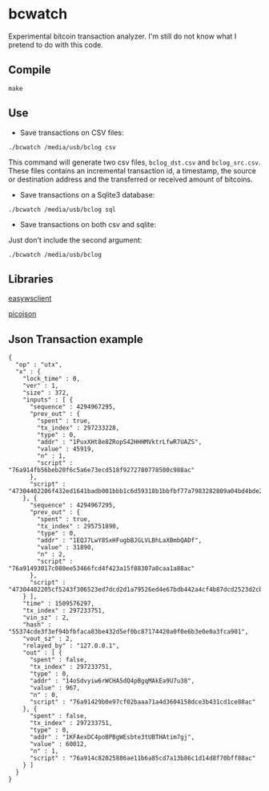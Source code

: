 # bcwatch

Experimental bitcoin transaction analyzer. I'm still do not know what I pretend to do with this code.

## Compile

```
make
```

## Use

- Save transactions on CSV files:

```
./bcwatch /media/usb/bclog csv
```

This command will generate two csv files, `bclog_dst.csv` and `bclog_src.csv`. 
These files contains an incremental transaction id, a timestamp, the source or destination address and the transferred or received amount of bitcoins.

- Save transactions on a Sqlite3 database:

```
./bcwatch /media/usb/bclog sql
```

- Save transactions on both csv and sqlite:

Just don't include the second argument:

```
./bcwatch /media/usb/bclog
```

## Libraries

[easywsclient](https://github.com/dhbaird/easywsclient)

[picojson](https://github.com/kazuho/picojson)

## Json Transaction example

```
{
  "op" : "utx",
  "x" : {
    "lock_time" : 0,
    "ver" : 1,
    "size" : 372,
    "inputs" : [ {
      "sequence" : 4294967295,
      "prev_out" : {
        "spent" : true,
        "tx_index" : 297233228,
        "type" : 0,
        "addr" : "1PuxXHt8e8ZRopS42HHHMVktrLfwR7UAZS",
        "value" : 45919,
        "n" : 1,
        "script" : "76a914fb56beb20f6c5a6e73ecd518f9272780778500c988ac"
      },
      "script" : "47304402206f432ed1641badb001bbb1c6d59318b1bbfbf77a7983282809a04bd4bde21af802205085891c02c66274016efe46b6f6ce388475d76ede7489ed4a04279986b034c40121031a9500dc671bb831080d7bcf11e89c3c0fc686fd9971a39d657822fa566b8123"
    }, {
      "sequence" : 4294967295,
      "prev_out" : {
        "spent" : true,
        "tx_index" : 295751890,
        "type" : 0,
        "addr" : "1EQJ7LwY8SxHFugbBJGLVLBhLaXBmbQADf",
        "value" : 31890,
        "n" : 2,
        "script" : "76a91493017c080ee53466fcd4f423a15f88307a0caa1a88ac"
      },
      "script" : "47304402205cf5243f306523ed7dcd2d1a79526ed4e67bdb442a4cf4b87dcd2523d2cbf22b0220246cbaabb95688cf07444c92e0673081b056fe3e90b5bc1e7cb31892da3312020121030b14374f96db053c3dd3cda62df37875ea506117407017f9524208f5197ecde8"
    } ],
    "time" : 1509576297,
    "tx_index" : 297233751,
    "vin_sz" : 2,
    "hash" : "55374cde3f3ef94bfbfaca83be432d5ef0bc87174420a0f0e6b3e0e0a3fca901",
    "vout_sz" : 2,
    "relayed_by" : "127.0.0.1",
    "out" : [ {
      "spent" : false,
      "tx_index" : 297233751,
      "type" : 0,
      "addr" : "14oSdvyiw6rWCHA5dQ4pBgqMAkEa9U7u38",
      "value" : 967,
      "n" : 0,
      "script" : "76a91429b0e97cf02baaa71a4d3604158dce3b431cd1ce88ac"
    }, {
      "spent" : false,
      "tx_index" : 297233751,
      "type" : 0,
      "addr" : "1KFAexDC4poBPBgWEsbte3tUBTHAtim7gj",
      "value" : 60012,
      "n" : 1,
      "script" : "76a914c82025886ae11b6a85cd7a13b86c1d14d8f70bff88ac"
    } ]
  }
}

```
